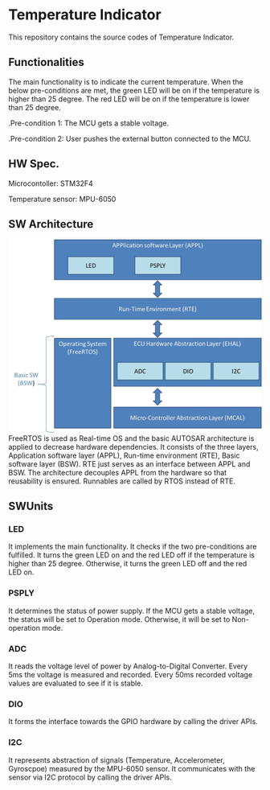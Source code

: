 # Temperature Indicator
This repository contains the source codes of Temperature Indicator. 

## Functionalities
The main functionality is to indicate the current temperature. When the below pre-conditions are met, the green LED will be on if the temperature is higher than 25 degree. The red LED will be on if the temperature is lower than 25 degree. 

.Pre-condition 1: The MCU gets a stable voltage.

.Pre-condition 2: User pushes the external button connected to the MCU.

## HW Spec.
Microcontoller: STM32F4

Temperature sensor: MPU-6050

## SW Architecture
![plot](./Architecture.jpg)
FreeRTOS is used as Real-time OS and the basic AUTOSAR architecture is applied to decrease hardware dependencies. It consists of the three layers, Application software layer (APPL), Run-time environment (RTE), Basic software layer (BSW). RTE just serves as an interface between APPL and BSW. The architecture decouples APPL from the hardware so that reusability is ensured. Runnables are called by RTOS instead of RTE. 

## SWUnits
### LED
It implements the main functionality. It checks if the two pre-conditions are fulfilled. It turns the green LED on and the red LED off if the temperature is higher than 25 degree. Otherwise, it turns the green LED off and the red LED on.

### PSPLY
It determines the status of power supply. If the MCU gets a stable voltage, the status will be set to Operation mode. Otherwise, it will be set to Non-operation mode.

### ADC
It reads the voltage level of power by Analog-to-Digital Converter. Every 5ms the voltage is measured and recorded. Every 50ms recorded voltage values are evaluated to see if it is stable.  

### DIO
It forms the interface towards the GPIO hardware by calling the driver APIs. 

### I2C
It represents abstraction of signals (Temperature, Accelerometer, Gyroscpoe) measured by the MPU-6050 sensor. It communicates with the sensor via I2C protocol by calling the driver APIs.
